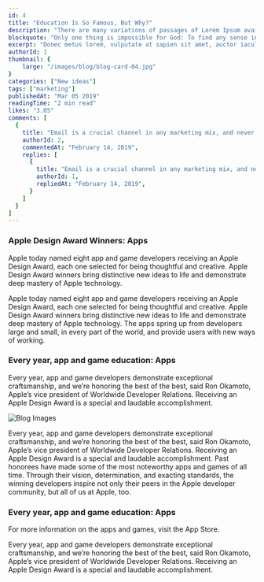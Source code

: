 ```yaml
---
id: 4
title: "Education Is So Famous, But Why?"
description: "There are many variations of passages of Lorem Ipsum available, but the majority have suffered strike out text alteration in some form, by injected humour, or randomised words which don&apos;t look even slightly believable. If you are going to use a passage of Lorem Ipsum."
blockquote: "Only one thing is impossible for God: To find any sense in any copyright law on the planet."
excerpt: "Donec metus lorem, vulputate at sapien sit amet, auctor iaculis lorem. In vel hendrerit nisi. Vestibulum eget risus velit. Aliquam tristique libero at dui sodales, et placerat orci lobortis. Maecenas ipsum neque, elementum id dignissim et, imperdiet vitae mauris."
authorId: 1
thumbnail: {
	large: "/images/blog/blog-card-04.jpg" 
}
categories: ["New ideas"]
tags: ["marketing"]
publishedAt: "Mar 05 2019"
readingTime: "2 min read"
likes: "3.05"
comments: [
  {
    title: "Email is a crucial channel in any marketing mix, and never has this been truer than for today’s entrepreneur. Curious what to say.",
    authorId: 2,
    commentedAt: "February 14, 2019",
    replies: [
      {
        title: "Email is a crucial channel in any marketing mix, and never has this been truer than for today’s entrepreneur. Curious what to say.",
        authorId: 1,
        repliedAt: "February 14, 2019",
      }
    ]
  }
]
---
```


### Apple Design Award Winners: Apps

Apple today named eight app and game developers receiving an Apple Design Award, each one selected for being thoughtful and creative. Apple Design Award winners bring distinctive new ideas to life and demonstrate deep mastery of Apple technology.

Apple today named eight app and game developers receiving an Apple Design Award, each one selected for being thoughtful and creative. Apple Design Award winners bring distinctive new ideas to life and demonstrate deep mastery of Apple technology. The apps spring up from developers large and small, in every part of the world, and provide users with new ways of working.

### Every year, app and game education: Apps

Every year, app and game developers demonstrate exceptional craftsmanship, and we’re honoring the best of the best, said Ron Okamoto, Apple’s vice president of Worldwide Developer Relations. Receiving an Apple Design Award is a special and laudable accomplishment.

<img src="/images/blog/blog-bl-02.jpg" alt="Blog Images" class="alignwide mb--30"/>

Every year, app and game developers demonstrate exceptional craftsmanship, and we’re honoring the best of the best, said Ron Okamoto, Apple’s vice president of Worldwide Developer Relations. Receiving an Apple Design Award is a special and laudable accomplishment. Past honorees have made some of the most noteworthy apps and games of all time. Through their vision, determination, and exacting standards, the winning developers inspire not only their peers in the Apple developer community, but all of us at Apple, too.

### Every year, app and game education: Apps

For more information on the apps and games, visit the App Store.

Every year, app and game developers demonstrate exceptional craftsmanship, and we’re honoring the best of the best, said Ron Okamoto, Apple’s vice president of Worldwide Developer Relations. Receiving an Apple Design Award is a special and laudable accomplishment.
